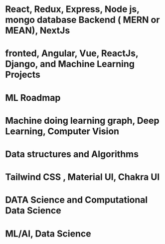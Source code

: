 #  React, Redux, Express, Node js, mongo database Backend   ( MERN or MEAN), NextJs
# fronted, Angular, Vue, ReactJs, Django, and Machine Learning Projects
# ML Roadmap


# Machine doing learning graph, Deep Learning, Computer Vision
# Data structures and Algorithms
# Tailwind CSS , Material UI, Chakra UI 

# DATA Science and Computational Data Science
# ML/AI, Data Science

